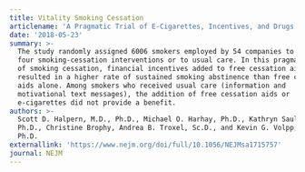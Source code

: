 ```yaml
---
title: Vitality Smoking Cessation
articlename: 'A Pragmatic Trial of E-Cigarettes, Incentives, and Drugs for Smoking Cessation'
date: '2018-05-23'
summary: >-
  The study randomly assigned 6006 smokers employed by 54 companies to one of
  four smoking-cessation interventions or to usual care. In this pragmatic trial
  of smoking cessation, financial incentives added to free cessation aids
  resulted in a higher rate of sustained smoking abstinence than free cessation
  aids alone. Among smokers who received usual care (information and
  motivational text messages), the addition of free cessation aids or
  e-cigarettes did not provide a benefit.
authors: >-
  Scott D. Halpern, M.D., Ph.D., Michael O. Harhay, Ph.D., Kathryn Saulsgiver,
  Ph.D., Christine Brophy, Andrea B. Troxel, Sc.D., and Kevin G. Volpp, M.D.,
  Ph.D.
externallink: 'https://www.nejm.org/doi/full/10.1056/NEJMsa1715757'
journal: NEJM
---
```


